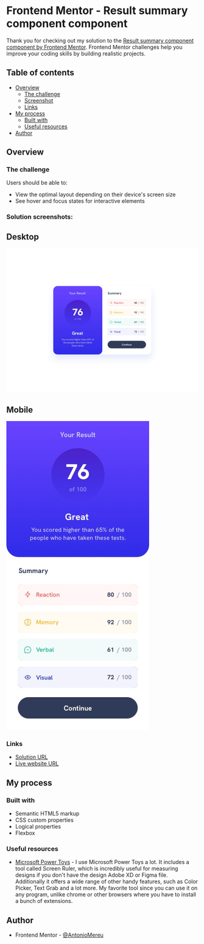 # Frontend Mentor - Result summary component component

Thank you for checking out my solution to the [Result summary component component by Frontend Mentor](https://www.frontendmentor.io/challenges/results-summary-component-CE_K6s0maV). Frontend Mentor challenges help you improve your coding skills by building realistic projects.

## Table of contents

- [Overview](#overview)
  - [The challenge](#the-challenge)
  - [Screenshot](#screenshot)
  - [Links](#links)
- [My process](#my-process)
  - [Built with](#built-with)
  - [Useful resources](#useful-resources)
- [Author](#author)

## Overview

### The challenge

Users should be able to:

- View the optimal layout depending on their device's screen size
- See hover and focus states for interactive elements

### Solution screenshots:

## Desktop
![qr code design result desktop](./design/desktop-design.jpg)

## Mobile
![qr code design result mobile](./design/mobile-design.jpg)

### Links

- [Solution URL](https://www.frontendmentor.io/solutions/css-flexbox-variables-logical-properties-gradients-pseudo-elements-hoTzuD3ncV)
- [Live website URL](https://antoniomereu.github.io/Result-summary-component-Antonio-Mereu/)

## My process

### Built with

- Semantic HTML5 markup
- CSS custom properties
- Logical properties
- Flexbox

### Useful resources

- [Microsoft Power Toys](https://learn.microsoft.com/it-it/windows/powertoys/) - I use Microsoft Power Toys a lot. It includes a tool called Screen Ruler, which is incredibly useful for measuring designs if you don't have the design Adobe XD or Figma file. Additionally it offers a wide range of other handy features, such as Color Picker, Text Grab and a lot more. My favorite tool since you can use it on any program, unlike chrome or other browsers where you have to install a bunch of extensions.

## Author

- Frontend Mentor - [@AntonioMereu](https://www.frontendmentor.io/profile/AntonioMereu)
